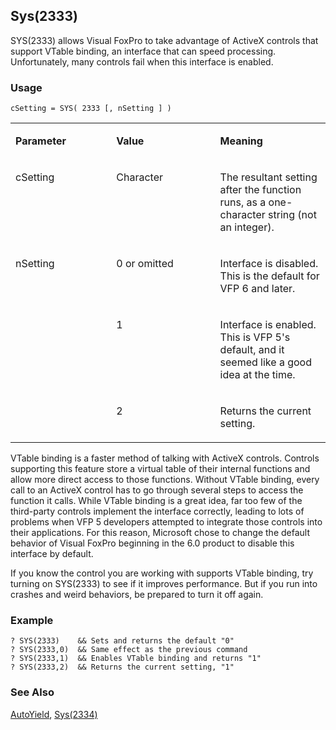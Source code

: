 ## Sys(2333)

SYS(2333) allows Visual FoxPro to take advantage of ActiveX controls that support VTable binding, an interface that can speed processing. Unfortunately, many controls fail when this interface is enabled.

### Usage

```foxpro
cSetting = SYS( 2333 [, nSetting ] )
```
<table>
<tr>
  <td width="32%" valign="top">
  <p><b>Parameter</b></p>
  </td>
  <td width="23%" valign="top">
  <p><b>Value</b></p>
  </td>
  <td width="45%" valign="top">
  <p><b>Meaning</b></p>
  </td>
 </tr>
<tr>
  <td width="32%" valign="top">
  <p>cSetting</p>
  </td>
  <td width="23%" valign="top">
  <p>Character</p>
  </td>
  <td width="45%" valign="top">
  <p>The resultant setting after the function runs, as a one-character string (not an integer).</p>
  </td>
 </tr>
<tr>
  <td width="32%" rowspan="3" valign="top">
  <p>nSetting</p>
  </td>
  <td width="23%" valign="top">
  <p>0 or omitted </p>
  </td>
  <td width="45%" valign="top">
  <p>Interface is disabled. This is the default for VFP 6 and later.</p>
  </td>
 </tr>
<tr>
  <td width="33%" valign="top">
  <p>1</p>
  </td>
  <td width="67%" valign="top">
  <p>Interface is enabled. This is VFP 5's default, and it seemed like a good idea at the time.</p>
  </td>
 </tr>
<tr>
  <td width="33%" valign="top">
  <p>2</p>
  </td>
  <td width="67%" valign="top">
  <p>Returns the current setting.</p>
  </td>
 </tr>
</table>

VTable binding is a faster method of talking with ActiveX controls. Controls supporting this feature store a virtual table of their internal functions and allow more direct access to those functions. Without VTable binding, every call to an ActiveX control has to go through several steps to access the function it calls. While VTable binding is a great idea, far too few of the third-party controls implement the interface correctly, leading to lots of problems when VFP 5 developers attempted to integrate those controls into their applications. For this reason, Microsoft chose to change the default behavior of Visual FoxPro beginning in the 6.0 product to disable this interface by default.

If you know the control you are working with supports VTable binding, try turning on SYS(2333) to see if it improves performance. But if you run into crashes and weird behaviors, be prepared to turn it off again.

### Example

```foxpro
? SYS(2333)    && Sets and returns the default "0"
? SYS(2333,0)  && Same effect as the previous command
? SYS(2333,1)  && Enables VTable binding and returns "1"
? SYS(2333,2)  && Returns the current setting, "1"
```
### See Also

[AutoYield](s4g684.md), [Sys(2334)](s4g711.md)